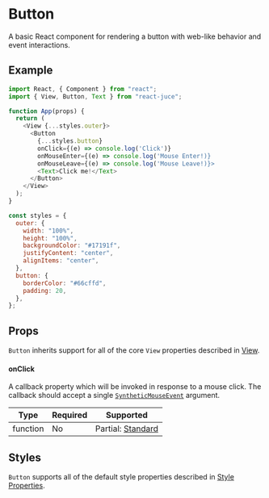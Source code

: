 # Button

A basic React component for rendering a button with web-like behavior and
event interactions.

## Example

```js
import React, { Component } from "react";
import { View, Button, Text } from "react-juce";

function App(props) {
  return (
    <View {...styles.outer}>
      <Button
        {...styles.button}
        onClick={(e) => console.log('Click')}
        onMouseEnter={(e) => console.log('Mouse Enter!)}
        onMouseLeave={(e) => console.log('Mouse Leave!)}>
        <Text>Click me!</Text>
      </Button>
    </View>
  );
}

const styles = {
  outer: {
    width: "100%",
    height: "100%",
    backgroundColor: "#17191f",
    justifyContent: "center",
    alignItems: "center",
  },
  button: {
    borderColor: "#66cffd",
    padding: 20,
  },
};
```

## Props

`Button` inherits support for all of the core `View` properties described in [View](View.md).

#### onClick

A callback property which will be invoked in response to a mouse click. The callback should
accept a single [`SyntheticMouseEvent`](Events.md) argument.

| Type     | Required | Supported                                                                                 |
| -------- | -------- | ----------------------------------------------------------------------------------------- |
| function | No       | Partial: [Standard](https://developer.mozilla.org/en-US/docs/Web/API/Element/click_event) |

## Styles

`Button` supports all of the default style properties described in [Style Properties](Styles.md).
